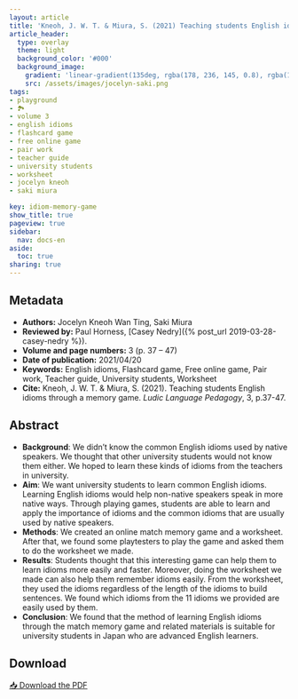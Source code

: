 ```yaml
---
layout: article
title: 'Kneoh, J. W. T. & Miura, S. (2021) Teaching students English idioms through a memory game'
article_header:
  type: overlay
  theme: light
  background_color: '#000'
  background_image:
    gradient: 'linear-gradient(135deg, rgba(178, 236, 145, 0.8), rgba(147, 81, 182, 0.8))'
    src: /assets/images/jocelyn-saki.png
tags:
- playground
- 🏞
- volume 3
- english idioms
- flashcard game
- free online game
- pair work
- teacher guide
- university students
- worksheet
- jocelyn kneoh
- saki miura

key: idiom-memory-game
show_title: true
pageview: true
sidebar:
  nav: docs-en
aside:
  toc: true
sharing: true
---
```


<meta name="citation_title" content="Teaching students English idioms through a memory Game">
<meta name="citation_author" content="Kneoh, Jocelyn Wan Ting">
<meta name="citation_author" content="Miura, Saki">
<meta name="citation_publication_date" content="2021/04/20">
<meta name="citation_journal_title" content="Ludic Language Pedagogy">
<meta name="citation_volume" content="3">
<meta name="citation_firstpage" content="37">
<meta name="citation_lastpage" content="47">
<meta name="citation_pdf_url" content="http://www.llpjournal.org/assets/publication-pdfs/2021-jocelyn-saki-learn-idioms-with-memory-game.pdf">


<!--more-->

## Metadata

- **Authors:** Jocelyn Kneoh Wan Ting, Saki Miura
- **Reviewed by:** Paul Horness, [Casey Nedry]({% post_url 2019-03-28-casey-nedry %}).
- **Volume and page numbers:** 3 (p. 37 – 47)
- **Date of publication:** 2021/04/20
- **Keywords:** English idioms, Flashcard game, Free online game, Pair work, Teacher guide, University students, Worksheet
- **Cite:** Kneoh, J. W. T. & Miura, S. (2021). Teaching students English idioms through a memory game. *Ludic Language Pedagogy*, 3, p.37-47.

## Abstract

- **Background**: We didn’t know the common English idioms used by native speakers. We thought that other university students would not know them either. We hoped to learn these kinds of idioms from the teachers in university.
- **Aim**: We want university students to learn common English idioms. Learning English idioms would help non-native speakers speak in more native ways. Through playing games, students are able to learn and apply the importance of idioms and the common idioms that are usually used by native speakers.
- **Methods**: We created an online match memory game and a worksheet. After that, we found some playtesters to play the game and asked them to do the worksheet we made.
- **Results**: Students thought that this interesting game can help them to learn idioms more easily and faster. Moreover, doing the worksheet we made can also help them remember idioms easily. From the worksheet, they used the idioms regardless of the length of the idioms to build sentences. We found which idioms from the 11 idioms we provided are easily used by them.
- **Conclusion**: We found that the method of learning English idioms through the match memory game and related materials is suitable for university students in Japan who are advanced English learners.

## Download

<a class="button button--action button--rounded button--lg" href="/assets/publication-pdfs/2021-jocelyn-saki-learn-idioms-with-memory-game.pdf"><i class="fas fa-file-download"></i> 📥 Download the PDF </a>